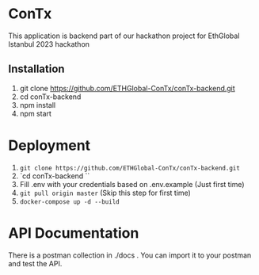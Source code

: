# ConTx
This application is backend part of our hackathon project for EthGlobal Istanbul 2023 hackathon

## Installation
1. git clone https://github.com/ETHGlobal-ConTx/conTx-backend.git
2. cd conTx-backend
3. npm install
4. npm start

# Deployment
1. `git clone https://github.com/ETHGlobal-ConTx/conTx-backend.git`
2. `cd conTx-backend ``
3. Fill .env with your credentials based on .env.example (Just first time)
3. `git pull origin master` (Skip this step for first time)
4. `docker-compose up -d --build`

# API Documentation
There is a postman collection in ./docs . You can import it to your postman and test the API.


